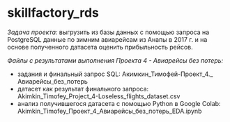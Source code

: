# skillfactory_rds
*Задача проекта:* выгрузить из базы данных с помощью запроса на PostgreSQL данные по зимним авиарейсам из Анапы в 2017 г.
и на основе полученного датасета оценить прибыльность рейсов.

*Файлы с результатами выполнения Проекта 4 - Авиарейсы без потерь:*

- задания и финальный запрос SQL: Акимкин_Тимофей-Проект_4._ Авиарейсы_без_потерь
- датасет как результат финального запроса: Akimkin_Timofey_Project_4-Loseless_flights_dataset.csv
- анализ получившегося датасета с помощью Python в Google Colab: Akimkin_Timofey_Проект_4_Авиарейсы_без_потерь_EDA.ipynb


